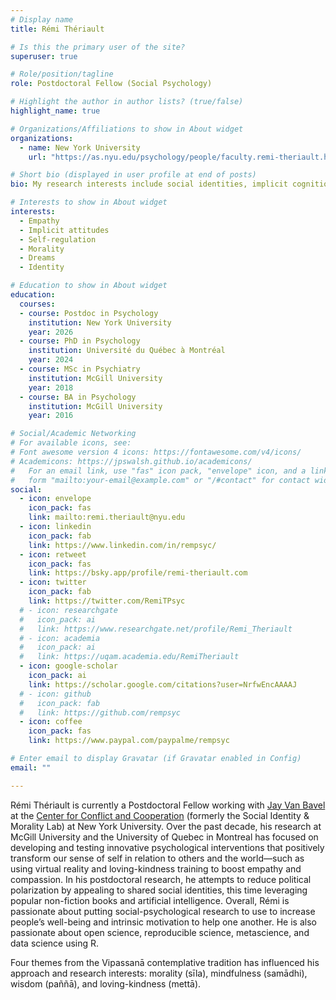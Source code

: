```yaml
---
# Display name
title: Rémi Thériault

# Is this the primary user of the site?
superuser: true

# Role/position/tagline
role: Postdoctoral Fellow (Social Psychology)

# Highlight the author in author lists? (true/false)
highlight_name: true

# Organizations/Affiliations to show in About widget
organizations:
  - name: New York University
    url: "https://as.nyu.edu/psychology/people/faculty.remi-theriault.html"

# Short bio (displayed in user profile at end of posts)
bio: My research interests include social identities, implicit cognition, and prosociality.

# Interests to show in About widget
interests:
  - Empathy
  - Implicit attitudes
  - Self-regulation
  - Morality
  - Dreams
  - Identity

# Education to show in About widget
education:
  courses:   
  - course: Postdoc in Psychology
    institution: New York University
    year: 2026
  - course: PhD in Psychology
    institution: Université du Québec à Montréal
    year: 2024
  - course: MSc in Psychiatry
    institution: McGill University
    year: 2018
  - course: BA in Psychology
    institution: McGill University
    year: 2016

# Social/Academic Networking
# For available icons, see: 
# Font awesome version 4 icons: https://fontawesome.com/v4/icons/
# Academicons: https://jpswalsh.github.io/academicons/
#   For an email link, use "fas" icon pack, "envelope" icon, and a link in the
#   form "mailto:your-email@example.com" or "/#contact" for contact widget.
social:
  - icon: envelope
    icon_pack: fas
    link: mailto:remi.theriault@nyu.edu
  - icon: linkedin
    icon_pack: fab
    link: https://www.linkedin.com/in/rempsyc/
  - icon: retweet
    icon_pack: fas
    link: https://bsky.app/profile/remi-theriault.com
  - icon: twitter
    icon_pack: fab
    link: https://twitter.com/RemiTPsyc
  # - icon: researchgate
  #   icon_pack: ai
  #   link: https://www.researchgate.net/profile/Remi_Theriault
  # - icon: academia
  #   icon_pack: ai
  #   link: https://uqam.academia.edu/RemiTheriault
  - icon: google-scholar
    icon_pack: ai
    link: https://scholar.google.com/citations?user=NrfwEncAAAAJ
  # - icon: github
  #   icon_pack: fab
  #   link: https://github.com/rempsyc
  - icon: coffee
    icon_pack: fas
    link: https://www.paypal.com/paypalme/rempsyc

# Enter email to display Gravatar (if Gravatar enabled in Config)
email: ""

---
```


Rémi Thériault is currently a Postdoctoral Fellow working with [Jay Van Bavel][def] at the [Center for Conflict and Cooperation][def2] (formerly the Social Identity & Morality Lab) at New York University. Over the past decade, his research at McGill University and the University of Quebec in Montreal has focused on developing and testing innovative psychological interventions that positively transform our sense of self in relation to others and the world—such as using virtual reality and loving-kindness training to boost empathy and compassion. In his postdoctoral research, he attempts to reduce political polarization by appealing to shared social identities, this time leveraging popular non-fiction books and artificial intelligence. Overall, Rémi is passionate about putting social-psychological research to use to increase people’s well-being and intrinsic motivation to help one another. He is also passionate about open science, reproducible science, metascience, and data science using R.

Four themes from the Vipassanā contemplative tradition has influenced his approach and research interests: morality (sīla), mindfulness (samādhi), wisdom (paññā), and loving-kindness (mettā).


[def]: https://www.jayvanbavel.com/
[def2]: https://www.centerconflictcooperation.com/people